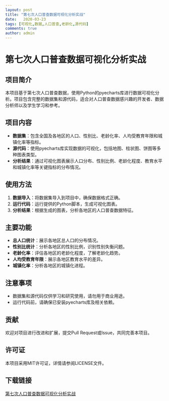 ```yaml
---
layout: post
title: "第七次人口普查数据可视化分析实战"
date:   2020-03-23
tags: [可视化,数据,人口普查,老龄化,源代码]
comments: true
author: admin
---
```

# 第七次人口普查数据可视化分析实战

## 项目简介
本项目基于第七次人口普查数据，使用Python的pyecharts库进行数据可视化分析。项目包含完整的数据集和源代码，适合对人口普查数据感兴趣的开发者、数据分析师以及学生学习和参考。

## 项目内容
- **数据集**：包含全国及各地区的人口、性别比、老龄化率、人均受教育年限和城镇化率等指标。
- **源代码**：使用pyecharts库实现数据的可视化，包括地图、柱状图、饼图等多种图表类型。
- **分析结果**：通过可视化图表展示人口分布、性别比例、老龄化程度、教育水平和城镇化率等关键指标的分布情况。

## 使用方法
1. **数据导入**：将数据集导入到项目中，确保数据格式正确。
2. **运行代码**：运行提供的Python脚本，生成可视化图表。
3. **分析结果**：根据生成的图表，分析各地区的人口普查数据特征。

## 主要功能
- **总人口统计**：展示各地区总人口的分布情况。
- **性别比统计**：分析各地区的性别比例，识别性别失衡问题。
- **老龄化率**：评估各地区的老龄化程度，了解老龄化趋势。
- **人均受教育年限**：展示各地区教育水平的差异。
- **城镇化率**：分析各地区的城镇化进程。

## 注意事项
- 数据集和源代码仅供学习和研究使用，请勿用于商业用途。
- 运行代码前，请确保已安装pyecharts库及相关依赖。

## 贡献
欢迎对项目进行改进和扩展，提交Pull Request或Issue，共同完善本项目。

## 许可证
本项目采用MIT许可证，详情请参阅LICENSE文件。

## 下载链接

[第七次人口普查数据可视化分析实战](https://pan.quark.cn/s/78d7c5c3c050)